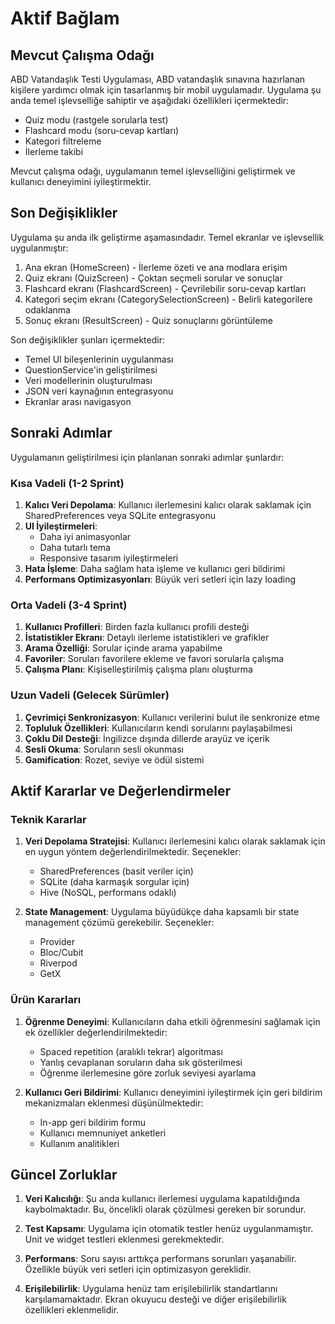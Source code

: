 # Aktif Bağlam

## Mevcut Çalışma Odağı

ABD Vatandaşlık Testi Uygulaması, ABD vatandaşlık sınavına hazırlanan kişilere yardımcı olmak için tasarlanmış bir mobil uygulamadır. Uygulama şu anda temel işlevselliğe sahiptir ve aşağıdaki özellikleri içermektedir:

- Quiz modu (rastgele sorularla test)
- Flashcard modu (soru-cevap kartları)
- Kategori filtreleme
- İlerleme takibi

Mevcut çalışma odağı, uygulamanın temel işlevselliğini geliştirmek ve kullanıcı deneyimini iyileştirmektir.

## Son Değişiklikler

Uygulama şu anda ilk geliştirme aşamasındadır. Temel ekranlar ve işlevsellik uygulanmıştır:

1. Ana ekran (HomeScreen) - İlerleme özeti ve ana modlara erişim
2. Quiz ekranı (QuizScreen) - Çoktan seçmeli sorular ve sonuçlar
3. Flashcard ekranı (FlashcardScreen) - Çevrilebilir soru-cevap kartları
4. Kategori seçim ekranı (CategorySelectionScreen) - Belirli kategorilere odaklanma
5. Sonuç ekranı (ResultScreen) - Quiz sonuçlarını görüntüleme

Son değişiklikler şunları içermektedir:

- Temel UI bileşenlerinin uygulanması
- QuestionService'in geliştirilmesi
- Veri modellerinin oluşturulması
- JSON veri kaynağının entegrasyonu
- Ekranlar arası navigasyon

## Sonraki Adımlar

Uygulamanın geliştirilmesi için planlanan sonraki adımlar şunlardır:

### Kısa Vadeli (1-2 Sprint)

1. **Kalıcı Veri Depolama**: Kullanıcı ilerlemesini kalıcı olarak saklamak için SharedPreferences veya SQLite entegrasyonu
2. **UI İyileştirmeleri**: 
   - Daha iyi animasyonlar
   - Daha tutarlı tema
   - Responsive tasarım iyileştirmeleri
3. **Hata İşleme**: Daha sağlam hata işleme ve kullanıcı geri bildirimi
4. **Performans Optimizasyonları**: Büyük veri setleri için lazy loading

### Orta Vadeli (3-4 Sprint)

1. **Kullanıcı Profilleri**: Birden fazla kullanıcı profili desteği
2. **İstatistikler Ekranı**: Detaylı ilerleme istatistikleri ve grafikler
3. **Arama Özelliği**: Sorular içinde arama yapabilme
4. **Favoriler**: Soruları favorilere ekleme ve favori sorularla çalışma
5. **Çalışma Planı**: Kişiselleştirilmiş çalışma planı oluşturma

### Uzun Vadeli (Gelecek Sürümler)

1. **Çevrimiçi Senkronizasyon**: Kullanıcı verilerini bulut ile senkronize etme
2. **Topluluk Özellikleri**: Kullanıcıların kendi sorularını paylaşabilmesi
3. **Çoklu Dil Desteği**: İngilizce dışında dillerde arayüz ve içerik
4. **Sesli Okuma**: Soruların sesli okunması
5. **Gamification**: Rozet, seviye ve ödül sistemi

## Aktif Kararlar ve Değerlendirmeler

### Teknik Kararlar

1. **Veri Depolama Stratejisi**: Kullanıcı ilerlemesini kalıcı olarak saklamak için en uygun yöntem değerlendirilmektedir. Seçenekler:
   - SharedPreferences (basit veriler için)
   - SQLite (daha karmaşık sorgular için)
   - Hive (NoSQL, performans odaklı)

2. **State Management**: Uygulama büyüdükçe daha kapsamlı bir state management çözümü gerekebilir. Seçenekler:
   - Provider
   - Bloc/Cubit
   - Riverpod
   - GetX

### Ürün Kararları

1. **Öğrenme Deneyimi**: Kullanıcıların daha etkili öğrenmesini sağlamak için ek özellikler değerlendirilmektedir:
   - Spaced repetition (aralıklı tekrar) algoritması
   - Yanlış cevaplanan soruların daha sık gösterilmesi
   - Öğrenme ilerlemesine göre zorluk seviyesi ayarlama

2. **Kullanıcı Geri Bildirimi**: Kullanıcı deneyimini iyileştirmek için geri bildirim mekanizmaları eklenmesi düşünülmektedir:
   - In-app geri bildirim formu
   - Kullanıcı memnuniyet anketleri
   - Kullanım analitikleri

## Güncel Zorluklar

1. **Veri Kalıcılığı**: Şu anda kullanıcı ilerlemesi uygulama kapatıldığında kaybolmaktadır. Bu, öncelikli olarak çözülmesi gereken bir sorundur.

2. **Test Kapsamı**: Uygulama için otomatik testler henüz uygulanmamıştır. Unit ve widget testleri eklenmesi gerekmektedir.

3. **Performans**: Soru sayısı arttıkça performans sorunları yaşanabilir. Özellikle büyük veri setleri için optimizasyon gereklidir.

4. **Erişilebilirlik**: Uygulama henüz tam erişilebilirlik standartlarını karşılamamaktadır. Ekran okuyucu desteği ve diğer erişilebilirlik özellikleri eklenmelidir.
